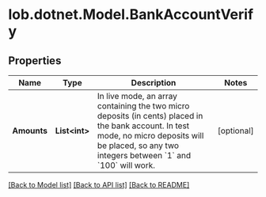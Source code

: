# lob.dotnet.Model.BankAccountVerify

## Properties

Name | Type | Description | Notes
------------ | ------------- | ------------- | -------------
**Amounts** | **List&lt;int&gt;** | In live mode, an array containing the two micro deposits (in cents) placed in the bank account. In test mode, no micro deposits will be placed, so any two integers between &#x60;1&#x60; and &#x60;100&#x60; will work. | [optional] 

[[Back to Model list]](../README.md#documentation-for-models) [[Back to API list]](../README.md#documentation-for-api-endpoints) [[Back to README]](../README.md)

